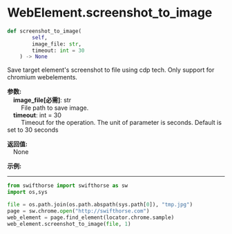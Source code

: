 
# WebElement.screenshot_to_image  

```python 
def screenshot_to_image(
        self,
        image_file: str,
        timeout: int = 30
    ) -> None
```  


Save target element's screenshot to file using cdp tech. Only support for chromium webelements.  

**参数:**  
    &emsp;**image_file[必需]**: str   
        &emsp;&emsp; File path to save image.    
    &emsp;**timeout**: int = 30   
        &emsp;&emsp; Timeout for the operation. The unit of parameter is seconds. Default is set to 30 seconds  

**返回值:**  
    &emsp;None

**示例:**
***
```python
from swifthorse import swifthorse as sw
import os,sys

file = os.path.join(os.path.abspath(sys.path[0]), "tmp.jpg")
page = sw.chrome.open("http://swifthorse.com")
web_element = page.find_element(locator.chrome.sample)
web_element.screenshot_to_image(file, 1)
```